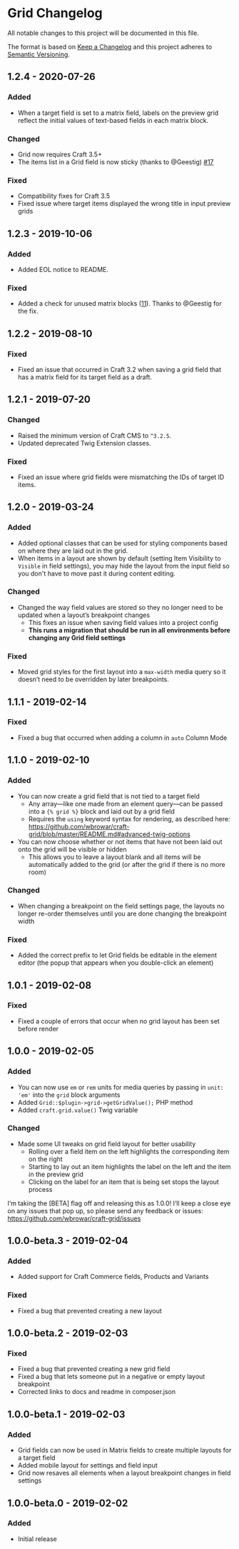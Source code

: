# Grid Changelog

All notable changes to this project will be documented in this file.

The format is based on [Keep a Changelog](http://keepachangelog.com/) and this project adheres to [Semantic Versioning](http://semver.org/).

## 1.2.4 - 2020-07-26
### Added
- When a target field is set to a matrix field, labels on the preview grid reflect the initial values of text-based fields in each matrix block.

### Changed
- Grid now requires Craft 3.5+
- The items list in a Grid field is now sticky (thanks to @Geestig) [#17](https://github.com/wbrowar/craft-grid/issues/17)

### Fixed
- Compatibility fixes for Craft 3.5
- Fixed issue where target items displayed the wrong title in input preview grids


## 1.2.3 - 2019-10-06
### Added
- Added EOL notice to README.

### Fixed
- Added a check for unused matrix blocks ([11](https://github.com/wbrowar/craft-grid/issues/11)). Thanks to @Geestig for the fix.


## 1.2.2 - 2019-08-10
### Fixed
- Fixed an issue that occurred in Craft 3.2 when saving a grid field that has a matrix field for its target field as a draft.


## 1.2.1 - 2019-07-20
### Changed
- Raised the minimum version of Craft CMS to `^3.2.5`.
- Updated deprecated Twig Extension classes.

### Fixed
- Fixed an issue where grid fields were mismatching the IDs of target ID items.


## 1.2.0 - 2019-03-24
### Added
- Added optional classes that can be used for styling components based on where they are laid out in the grid.
- When items in a layout are shown by default (setting Item Visibility to `Visible` in field settings), you may hide the layout from the input field so you don't have to move past it during content editing.

### Changed
- Changed the way field values are stored so they no longer need to be updated when a layout’s breakpoint changes
  - This fixes an issue when saving field values into a project config
  - **This runs a migration that should be run in all environments before changing any Grid field settings**

### Fixed
- Moved grid styles for the first layout into a `max-width` media query so it doesn’t need to be overridden by later breakpoints.


## 1.1.1 - 2019-02-14
### Fixed
- Fixed a bug that occurred when adding a column in `auto` Column Mode


## 1.1.0 - 2019-02-10
### Added
- You can now create a grid field that is not tied to a target field
  - Any array—like one made from an element query—can be passed into a `{% grid %}` block and laid out by a grid field
  - Requires the `using` keyword syntax for rendering, as described here: https://github.com/wbrowar/craft-grid/blob/master/README.md#advanced-twig-options
- You can now choose whether or not items that have not been laid out onto the grid will be visible or hidden
  - This allows you to leave a layout blank and all items will be automatically added to the grid (or after the grid if there is no more room)

### Changed
- When changing a breakpoint on the field settings page, the layouts no longer re-order themselves until you are done changing the breakpoint width

### Fixed
- Added the correct prefix to let Grid fields be editable in the element editor (the popup that appears when you double-click an element)


## 1.0.1 - 2019-02-08
### Fixed
- Fixed a couple of errors that occur when no grid layout has been set before render


## 1.0.0 - 2019-02-05
### Added
- You can now use `em` or `rem` units for media queries by passing in `unit: 'em'` into the `grid` block arguments
- Added `Grid::$plugin->grid->getGridValue();` PHP method
- Added `craft.grid.value()` Twig variable

### Changed
- Made some UI tweaks on grid field layout for better usability
  - Rolling over a field item on the left highlights the corresponding item on the right
  - Starting to lay out an item highlights the label on the left and the item in the preview grid
  - Clicking on the label for an item that is being set stops the layout process
  
I‘m taking the [BETA] flag off and releasing this as 1.0.0! I‘ll keep a close eye on any issues that pop up, so please send any feedback or issues: https://github.com/wbrowar/craft-grid/issues


## 1.0.0-beta.3 - 2019-02-04
### Added
- Added support for Craft Commerce fields, Products and Variants

### Fixed
- Fixed a bug that prevented creating a new layout


## 1.0.0-beta.2 - 2019-02-03
### Fixed
- Fixed a bug that prevented creating a new grid field
- Fixed a bug that lets someone put in a negative or empty layout breakpoint
- Corrected links to docs and readme in composer.json


## 1.0.0-beta.1 - 2019-02-03
### Added
- Grid fields can now be used in Matrix fields to create multiple layouts for a target field
- Added mobile layout for settings and field input
- Grid now resaves all elements when a layout breakpoint changes in field settings


## 1.0.0-beta.0 - 2019-02-02
### Added
- Initial release
